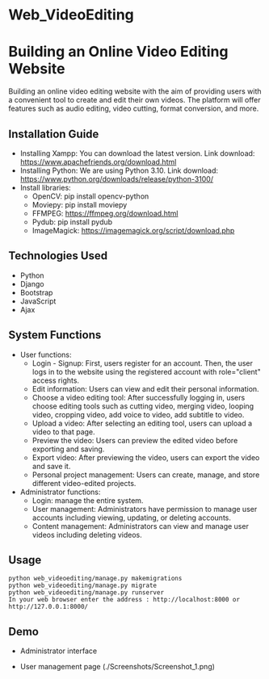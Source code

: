 # Web_VideoEditing
# Building an Online Video Editing Website
Building an online video editing website with the aim of providing users with a convenient tool to create and edit their own videos. The platform will offer features such as audio editing, video cutting, format conversion, and more.

## Installation Guide
- Installing Xampp: You can download the latest version. Link download: https://www.apachefriends.org/download.html
- Installing Python: We are using Python 3.10. Link download: https://www.python.org/downloads/release/python-3100/
- Install libraries:
  + OpenCV: pip install opencv-python
  + Moviepy: pip install moviepy
  + FFMPEG: https://ffmpeg.org/download.html
  + Pydub: pip install pydub
  + ImageMagick: https://imagemagick.org/script/download.php

## Technologies Used
- Python
- Django
- Bootstrap
- JavaScript
- Ajax
## System Functions
- User functions:
    + Login - Signup: First, users register for an account. Then, the user logs in to the website using the registered account with role="client" access rights.
    + Edit information: Users can view and edit their personal information.
    + Choose a video editing tool: After successfully logging in, users choose editing tools such as cutting video, merging video, looping video, cropping video, add voice to video, add subtitle to video.
    + Upload a video: After selecting an editing tool, users can upload a video to that page.
    + Preview the video: Users can preview the edited video before exporting and saving.
    + Export video: After previewing the video, users can export the video and save it.
    + Personal project management: Users can create, manage, and store different video-edited projects.
- Administrator functions:
    + Login: manage the entire system.
    + User management: Administrators have permission to manage user accounts including viewing, updating, or deleting accounts.
    + Content management: Administrators can view and manage user videos including deleting videos.

## Usage
    python web_videoediting/manage.py makemigrations
    python web_videoediting/manage.py migrate
    python web_videoediting/manage.py runserver
    In your web browser enter the address : http://localhost:8000 or http://127.0.0.1:8000/

## Demo
* Administrator interface
- User management page
(./Screenshots/Screenshot_1.png)
